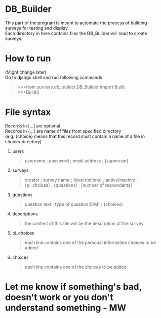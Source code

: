 # DB_Builder
This part of the program is meant to automate the process of building surveys for testing and display.  
Each directory in here contains files the DB_Builder will read to create surveys.

# How to run
(Might change later)  
Go to django shell and run following commands
>\>>>from surveys.db_builder.DB_Builder import Build  
>\>>>Build()

# File syntax
Records in \[...] are optional  
Records in \{...} are name of files from specified directory  
(e.g. \{choice} means that this record must contain a name of a file in choice/ directory)
1. users
    > username ; password ; email address ; \[superuser]
1. surveys
    > creator ; survey name ; {descriptions} ; active/inactive ; {pi_choices} ; {questions} ; \[number of respondents]
1. questions
    > question text ; type of question(S/M) ; {choices}
1. descriptions
    > the content of this file will be the description of the survey
1. pi_choices
    > each line contains one of the personal information choices to be added
1. choices
    > each line contains one of the choices to be added
    
# Let me know if something's bad, doesn't work or you don't understand something - MW